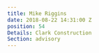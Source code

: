 ```yaml
---
title: Mike Riggins
date: 2018-08-22 14:31:00 Z
position: 54
Details: Clark Construction
Section: advisory
---
```



